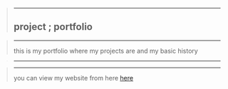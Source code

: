>---
>project ; portfolio
>---

>---
>this is my portfolio where my projects are and my basic history

>---

>---
>you can view my website from here [here](https://markkariuki.github.io/markkariuki.gihub.io/)
